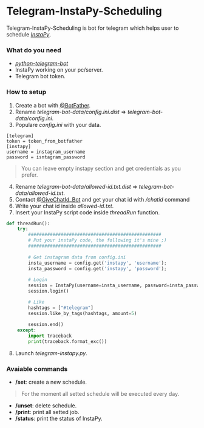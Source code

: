 # Telegram-InstaPy-Scheduling
Telegram-InstaPy-Scheduling is bot for telegram which helps user to schedule [*InstaPy*](https://github.com/timgrossmann/InstaPy).

### What do you need
- [*python-telegram-bot*](https://github.com/python-telegram-bot/python-telegram-bot)
- InstaPy working on your pc/server.
- Telegram bot token.

### How to setup
1. Create a bot with [@BotFather](https://telegram.me/BotFather).
2. Rename *telegram-bot-data/config.ini.dist* => *telegram-bot-data/config.ini*.
3. Populare *config.ini* with your data. 
```
[telegram]
token = token_from_botfather
[instapy]
username = instagram_username
password = isntagram_password
 ```
> You can leave empty instapy section and get credentials as you prefer.
4. Rename *telegram-bot-data/allowed-id.txt.dist* => *telegram-bot-data/allowed-id.txt*.
5. Contact [@GiveChatId_Bot](https://telegram.me/GiveChatId_Bot) and get your chat id with */chatid* command
6. Write your chat id inside *allowed-id.txt*.
7. Insert your InstaPy script code inside *threadRun* function.
```python
def threadRun():
    try:
        #################################################
        # Put your instaPy code, the following it's mine ;)
        #################################################
        
        # Get instagram data from config.ini
        insta_username = config.get('instapy', 'username');
        insta_password = config.get('instapy', 'password');
        
        # Login
        session = InstaPy(username=insta_username, password=insta_password, nogui=True)
        session.login()

        # Like
        hashtags = ["#telegram"]
        session.like_by_tags(hashtags, amount=5)
        
        session.end()
    except:
        import traceback
        print(traceback.format_exc())
```
8. Launch *telegram-instapy.py*.

### Avaiable commands
- **/set**: create a new schedule. 
> For the moment all setted schedule will be executed every day.
- **/unset**: delete schedule.
- **/print**: print all setted job.
- **/status**: print the status of InstaPy.

